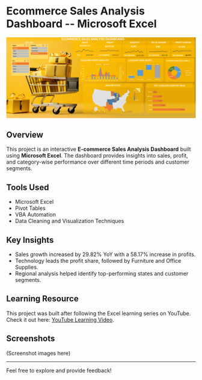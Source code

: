 # Ecommerce Sales Analysis Dashboard -- Microsoft Excel

![Ecommerce Sales Dashboard](./Ecommerce.png)


## Overview
This project is an interactive **E-commerce Sales Analysis Dashboard** built using **Microsoft Excel**. The dashboard provides insights into sales, profit, and category-wise performance over different time periods and customer segments.

## Tools Used
- Microsoft Excel
- Pivot Tables
- VBA Automation
- Data Cleaning and Visualization Techniques

## Key Insights
- Sales growth increased by 29.82% YoY with a 58.17% increase in profits.
- Technology leads the profit share, followed by Furniture and Office Supplies.
- Regional analysis helped identify top-performing states and customer segments.

## Learning Resource
This project was built after following the Excel learning series on YouTube. Check it out here: [YouTube Learning Video](https://www.youtube.com/watch?v=xHTUP1Dxu-M).

## Screenshots
(Screenshot images here)

---

Feel free to explore and provide feedback!
